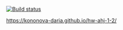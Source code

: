 [![Build status](https://ci.appveyor.com/api/projects/status/p13muc8r56xvid4w?svg=true)](https://ci.appveyor.com/project/kononova-daria/hw-ahj-1-2)

https://kononova-daria.github.io/hw-ahj-1-2/
